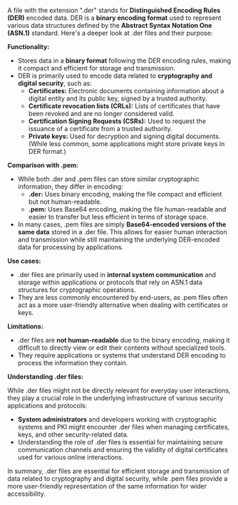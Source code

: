 A file with the extension ".der" stands for **Distinguished Encoding Rules (DER)** encoded data. DER is a **binary encoding format** used to represent various data structures defined by the **Abstract Syntax Notation One (ASN.1)** standard. Here's a deeper look at .der files and their purpose:

**Functionality:**

- Stores data in a **binary format** following the DER encoding rules, making it compact and efficient for storage and transmission.
- DER is primarily used to encode data related to **cryptography and digital security**, such as:
    - **Certificates:** Electronic documents containing information about a digital entity and its public key, signed by a trusted authority.
    - **Certificate revocation lists (CRLs):** Lists of certificates that have been revoked and are no longer considered valid.
    - **Certification Signing Requests (CSRs):** Used to request the issuance of a certificate from a trusted authority.
    - **Private keys:** Used for decryption and signing digital documents. (While less common, some applications might store private keys in DER format.)

**Comparison with .pem:**

- While both .der and .pem files can store similar cryptographic information, they differ in encoding:
    - **.der:** Uses binary encoding, making the file compact and efficient but not human-readable.
    - **.pem:** Uses Base64 encoding, making the file human-readable and easier to transfer but less efficient in terms of storage space.
- In many cases, .pem files are simply **Base64-encoded versions of the same data** stored in a .der file. This allows for easier human interaction and transmission while still maintaining the underlying DER-encoded data for processing by applications.

**Use cases:**

- .der files are primarily used in **internal system communication** and storage within applications or protocols that rely on ASN.1 data structures for cryptographic operations.
- They are less commonly encountered by end-users, as .pem files often act as a more user-friendly alternative when dealing with certificates or keys.

**Limitations:**

- .der files are **not human-readable** due to the binary encoding, making it difficult to directly view or edit their contents without specialized tools.
- They require applications or systems that understand DER encoding to process the information they contain.

**Understanding .der files:**

While .der files might not be directly relevant for everyday user interactions, they play a crucial role in the underlying infrastructure of various security applications and protocols:

- **System administrators** and developers working with cryptographic systems and PKI might encounter .der files when managing certificates, keys, and other security-related data.
- Understanding the role of .der files is essential for maintaining secure communication channels and ensuring the validity of digital certificates used for various online interactions.

In summary, .der files are essential for efficient storage and transmission of data related to cryptography and digital security, while .pem files provide a more user-friendly representation of the same information for wider accessibility.